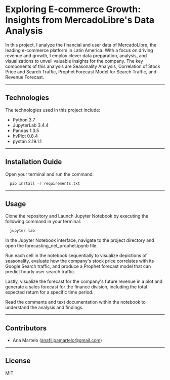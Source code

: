 # Exploring E-commerce Growth: Insights from MercadoLibre's Data Analysis

In this project, I analyze the financial and user data of MercadoLibre, the leading e-commerce platform in Latin America. With a focus on driving revenue and growth, I employ clever data preparation, analysis, and visualizations to unveil valuable insights for the company. The key components of this analysis are Seasonality Analysis, Correlation of Stock Price and Search Traffic, Prophet Forecast Model for Search Traffic, and Revenue Forecast.

---

## Technologies

The technologies used in this project include:

   * Python 3.7
   * JupyterLab 3.4.4
   * Pandas 1.3.5
   * hvPlot 0.8.4
   * pystan 2.19.1.1
---

## Installation Guide

Open your terminal and run the command:

```python
  pip install -r requirements.txt
```

---

## Usage

Clone the repository and Launch Jupyter Notebook by executing the following command in your terminal:

```python
  jupyter lab
```

In the Jupyter Notebook interface, navigate to the project directory and open the forecasting_net_prophet.ipynb file.

Run each cell in the notebook sequentially to visualize depictions of seasonality, evaluate how the company's stock price correlates with its Google Search traffic, and produce a Prophet forecast model that can predict hourly user search traffic.

Lastly, visualize the forecast for the company's future revenue in a plot and generate a sales forecast for the finance division, including the total expected return for a specific time period.

Read the comments and text documentation within the notebook to understand the analysis and findings.

---


## Contributors

* Ana Martelo (anafilipamartelo@gmail.com)

---

## License

MIT
